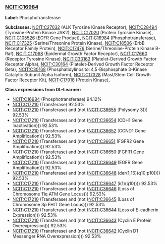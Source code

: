 
### [NCIT:C16984](http://purl.obolibrary.org/obo/NCIT_C16984)
**Label:** Phosphotransferase

**Subclasses:** [NCIT:C27032](http://purl.obolibrary.org/obo/NCIT_C27032) (ALK Tyrosine Kinase Receptor), [NCIT:C28494](http://purl.obolibrary.org/obo/NCIT_C28494) (Tyrosine-Protein Kinase JAK2), [NCIT:C17020](http://purl.obolibrary.org/obo/NCIT_C17020) (Protein Tyrosine Kinase), [NCIT:C105526](http://purl.obolibrary.org/obo/NCIT_C105526) (EGFR Gene Product), [NCIT:C16984](http://purl.obolibrary.org/obo/NCIT_C16984) (Phosphotransferase), [NCIT:C17325](http://purl.obolibrary.org/obo/NCIT_C17325) (Serine/Threonine Protein Kinase), [NCIT:C18506](http://purl.obolibrary.org/obo/NCIT_C18506) (ErbB Receptor Family Protein), [NCIT:C17476](http://purl.obolibrary.org/obo/NCIT_C17476) (Serine/Threonine-Protein Kinase B-Raf), [NCIT:C17068](http://purl.obolibrary.org/obo/NCIT_C17068) (Epidermal Growth Factor Receptor), [NCIT:C17660](http://purl.obolibrary.org/obo/NCIT_C17660) (Receptor Tyrosine Kinase), [NCIT:C30163](http://purl.obolibrary.org/obo/NCIT_C30163) (Platelet-Derived Growth Factor Receptor Alpha), [NCIT:C30164](http://purl.obolibrary.org/obo/NCIT_C30164) (Platelet-Derived Growth Factor Receptor Beta), [NCIT:C30168](http://purl.obolibrary.org/obo/NCIT_C30168) (Phosphatidylinositol 4,5-Bisphosphate 3-Kinase Catalytic Subunit Alpha Isoform), [NCIT:C17328](http://purl.obolibrary.org/obo/NCIT_C17328) (Mast/Stem Cell Growth Factor Receptor Kit), [NCIT:C17018](http://purl.obolibrary.org/obo/NCIT_C17018) (Protein Kinase), 

**Class expressions from DL-Learner:**

- [NCIT:C16984](http://purl.obolibrary.org/obo/NCIT_C16984) (Phosphotransferase) 94.12%
- [NCIT:C17210](http://purl.obolibrary.org/obo/NCIT_C17210) (Transferase) 92.53%
- [NCIT:C17210](http://purl.obolibrary.org/obo/NCIT_C17210) (Transferase) and (not ([NCIT:C36655](http://purl.obolibrary.org/obo/NCIT_C36655) (Polysomy 3))) 92.53%
- [NCIT:C17210](http://purl.obolibrary.org/obo/NCIT_C17210) (Transferase) and (not ([NCIT:C36654](http://purl.obolibrary.org/obo/NCIT_C36654) (CDH1 Gene Inactivation))) 92.53%
- [NCIT:C17210](http://purl.obolibrary.org/obo/NCIT_C17210) (Transferase) and (not ([NCIT:C36652](http://purl.obolibrary.org/obo/NCIT_C36652) (CCND1 Gene Amplification))) 92.53%
- [NCIT:C17210](http://purl.obolibrary.org/obo/NCIT_C17210) (Transferase) and (not ([NCIT:C36651](http://purl.obolibrary.org/obo/NCIT_C36651) (FGFR2 Gene Amplification))) 92.53%
- [NCIT:C17210](http://purl.obolibrary.org/obo/NCIT_C17210) (Transferase) and (not ([NCIT:C36650](http://purl.obolibrary.org/obo/NCIT_C36650) (FGFR1 Gene Amplification))) 92.53%
- [NCIT:C17210](http://purl.obolibrary.org/obo/NCIT_C17210) (Transferase) and (not ([NCIT:C36649](http://purl.obolibrary.org/obo/NCIT_C36649) (EGFR Gene Amplification))) 92.53%
- [NCIT:C17210](http://purl.obolibrary.org/obo/NCIT_C17210) (Transferase) and (not ([NCIT:C36648](http://purl.obolibrary.org/obo/NCIT_C36648) (der(1;16)(q10;p10)))) 92.53%
- [NCIT:C17210](http://purl.obolibrary.org/obo/NCIT_C17210) (Transferase) and (not ([NCIT:C36647](http://purl.obolibrary.org/obo/NCIT_C36647) (i(1)(q10)))) 92.53%
- [NCIT:C17210](http://purl.obolibrary.org/obo/NCIT_C17210) (Transferase) and (not ([NCIT:C36646](http://purl.obolibrary.org/obo/NCIT_C36646) (Loss of Chromosome 11q ATM Gene Locus))) 92.53%
- [NCIT:C17210](http://purl.obolibrary.org/obo/NCIT_C17210) (Transferase) and (not ([NCIT:C36645](http://purl.obolibrary.org/obo/NCIT_C36645) (Loss of Chromosome 3p FHIT Gene Locus))) 92.53%
- [NCIT:C17210](http://purl.obolibrary.org/obo/NCIT_C17210) (Transferase) and (not ([NCIT:C36644](http://purl.obolibrary.org/obo/NCIT_C36644) (Loss of E-cadherin Expression))) 92.53%
- [NCIT:C17210](http://purl.obolibrary.org/obo/NCIT_C17210) (Transferase) and (not ([NCIT:C36643](http://purl.obolibrary.org/obo/NCIT_C36643) (Cyclin E Protein Overexpression))) 92.53%
- [NCIT:C17210](http://purl.obolibrary.org/obo/NCIT_C17210) (Transferase) and (not ([NCIT:C36642](http://purl.obolibrary.org/obo/NCIT_C36642) (Cyclin D1 Messenger RNA Overexpression))) 92.53%


